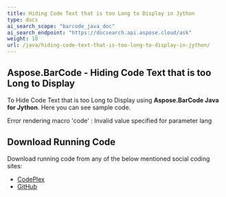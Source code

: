 ```yaml
---
title: Hiding Code Text that is too Long to Display in Jython
type: docs
ai_search_scope: "barcode_java_doc"
ai_search_endpoint: "https://docsearch.api.aspose.cloud/ask"
weight: 10
url: /java/hiding-code-text-that-is-too-long-to-display-in-jython/
---
```


## **Aspose.BarCode - Hiding Code Text that is too Long to Display**
To Hide Code Text that is too Long to Display using **Aspose.BarCode Java for Jython**. Here you can see sample code.

Error rendering macro 'code' : Invalid value specified for parameter lang
## **Download Running Code**
Download running code from any of the below mentioned social coding sites:

- [CodePlex](https://asposebarcodejavajython.codeplex.com/releases/view/621083)
- [GitHub](https://github.com/aspose-barcode/Aspose.BarCode-for-Java/releases/tag/Aspose.Barcode_Java_for_Jython-v1.0)
